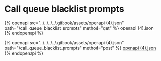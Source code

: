 # Call queue blacklist prompts

{% openapi src="../../../../.gitbook/assets/openapi (4).json" path="/call_queue_blacklist_prompts" method="get" %}
[openapi (4).json](<../../../../.gitbook/assets/openapi (4).json>)
{% endopenapi %}

{% openapi src="../../../../.gitbook/assets/openapi (4).json" path="/call_queue_blacklist_prompts" method="post" %}
[openapi (4).json](<../../../../.gitbook/assets/openapi (4).json>)
{% endopenapi %}
